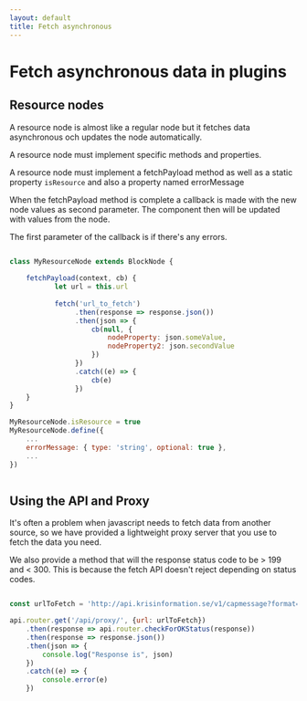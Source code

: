 ```yaml
---
layout: default
title: Fetch asynchronous
---
```


# Fetch asynchronous data in plugins

## Resource nodes

A resource node is almost like a regular node but it fetches data asynchronous och updates the node automatically.
  
A resource node must implement specific methods and properties.

A resource node must implement a fetchPayload method as well as a static property `isResource`
 and also a property named errorMessage


When the fetchPayload method is complete a callback is made with the new node values as second parameter.
The component then will be updated with values from the node.

The first parameter of the callback is if there's any errors.

~~~ javascript

class MyResourceNode extends BlockNode {
    
    fetchPayload(context, cb) {
           let url = this.url
           
           fetch('url_to_fetch')
                .then(response => response.json())
                .then(json => {
                    cb(null, {
                        nodeProperty: json.someValue,
                        nodeProperty2: json.secondValue
                    })
                })
                .catch((e) => {
                    cb(e)
                })
    }
}   

MyResourceNode.isResource = true
MyResourceNode.define({
    ...
    errorMessage: { type: 'string', optional: true },
    ...
})



~~~


## Using the API and Proxy

It's often a problem when javascript needs to fetch data from another source, so we have provided a lightweight proxy server that
you use to fetch the data you need.

We also provide a method that will the response status code to be > 199 and < 300. This is because the fetch
API doesn't reject depending on status codes.

~~~ javascript

const urlToFetch = 'http://api.krisinformation.se/v1/capmessage?format=json'

api.router.get('/api/proxy/', {url: urlToFetch})
    .then(response => api.router.checkForOKStatus(response))
    .then(response => response.json())
    .then(json => {
        console.log("Response is", json)
    })
    .catch((e) => {
        console.error(e)
    })


~~~ 


